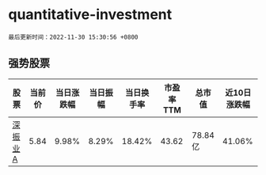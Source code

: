 # quantitative-investment

`最后更新时间：2022-11-30 15:30:56 +0800`

## 强势股票

|股票|当前价|当日涨跌幅|当日振幅|当日换手率|市盈率TTM|总市值|近10日涨跌幅|
|----|----|----|----|----|----|----|----|
|[深振业A](https://xueqiu.com/S/SZ000006)|5.84|9.98%|8.29%|18.42%|43.62|78.84亿|41.06%|
